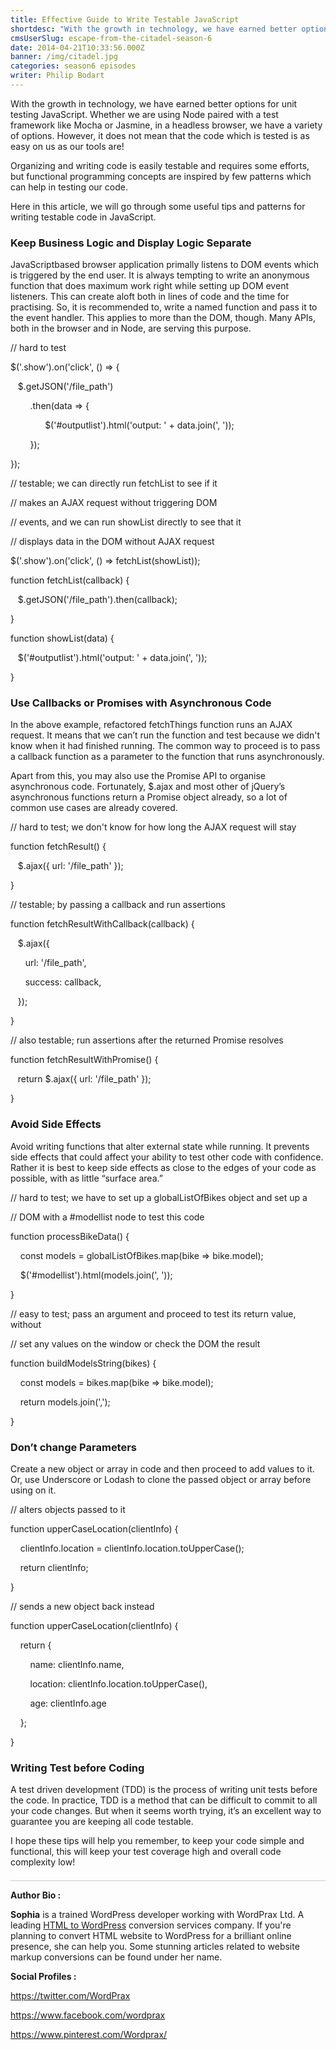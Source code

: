 ```yaml
---
title: Effective Guide to Write Testable JavaScript
shortdesc: "With the growth in technology, we have earned better options for unit testing JavaScript. Whether we are using Node paired with a test framework like Mocha or Jasmine, in a headless browser, we have a variety of options. However, it does not mean that the code which is tested is as easy on us as our tools are!  "
cmsUserSlug: escape-from-the-citadel-season-6
date: 2014-04-21T10:33:56.000Z
banner: /img/citadel.jpg
categories: season6 episodes
writer: Philip Bodart
---
```


<p>With the growth in technology, we have earned better options for unit testing JavaScript. Whether we are using Node paired with a test framework like Mocha or Jasmine, in a headless browser, we have a variety of options. However, it does not mean that the code which is tested is as easy on us as our tools are!</p>
<p>Organizing and writing code is easily testable and requires some efforts, but&nbsp;functional programming concepts are inspired by few patterns which can help in&nbsp;testing our code.</p>
<p>Here in this article, we will go through some useful tips and patterns for writing&nbsp;testable code in JavaScript.</p>
<h3>Keep Business Logic and Display Logic Separate</h3>
<p>JavaScript&shy;based browser application primally listens to DOM events which is&nbsp;triggered by the end user. It is always tempting to write an anonymous function that&nbsp;does maximum work right while setting up DOM event listeners. This can create&nbsp;aloft both in lines of code and the time for practising.&nbsp;So, it is recommended to, write a named function and pass it to the event handler.&nbsp;This applies to more than the DOM, though. Many APIs, both in the browser and in&nbsp;Node, are serving this purpose.</p>
<div class="precode_">
<p class="commnt_">// hard to test</p>
<p><span class="dollar_">$</span>('.show').on('click', () =&gt; {</p>
<p>&nbsp; &nbsp;<span class="dollar_">$</span>.getJSON('/file_path')</p>
<p>&nbsp; &nbsp; &nbsp; &nbsp; .then(data =&gt; {</p>
<p>&nbsp; &nbsp; &nbsp; &nbsp; &nbsp; &nbsp; &nbsp; <span class="dollar_">$</span>('#output&shy;list').html('output: ' + data.join(', '));</p>
<p>&nbsp; &nbsp; &nbsp; &nbsp; });</p>
<p>});</p>
<p class="commnt_">// testable; we can directly run fetchList to see if it</p>
<p class="commnt_">// makes an AJAX request without triggering DOM</p>
<p class="commnt_">// events, and we can run showList directly to see that it</p>
<p class="commnt_">// displays data in the DOM without AJAX request</p>
<p><span class="dollar_">$</span>('.show').on('click', () =&gt; fetchList(showList));</p>
<p>function fetchList(callback) {</p>
<p>&nbsp; &nbsp;<span class="dollar_">$</span>.getJSON('/file_path').then(callback);</p>
<p>}</p>
<p>function showList(data) {</p>
<p>&nbsp; &nbsp;<span class="dollar_">$</span>('#output&shy;list').html('output: ' + data.join(', '));</p>
<p>}</p>
</div>
<h3>Use Callbacks or Promises with Asynchronous Code</h3>
<p>In the above example, refactored fetchThings function runs an AJAX request. It&nbsp;means that we can&rsquo;t run the function and test because we didn't know when it had&nbsp;finished running. The common way to proceed is to pass a callback function as a&nbsp;parameter to the function that runs asynchronously.</p>
<p>Apart from this, you may also use the Promise API to organise asynchronous code.&nbsp;Fortunately, $.ajax and most other of jQuery&rsquo;s asynchronous functions return a&nbsp;Promise object already, so a lot of common use cases are already covered.</p>
<div class="precode_">
<p class="commnt_">// hard to test; we don't know for how long the AJAX request will stay</p>
<p>function fetchResult() {</p>
<p><span class="dollar_">&nbsp; &nbsp;$</span>.ajax({ url: '/file_path' });</p>
<p>}</p>
<p class="commnt_">// testable; by passing a callback and run assertions</p>
<p>function fetchResultWithCallback(callback) {</p>
<p><span class="dollar_">&nbsp; &nbsp;$</span>.ajax({</p>
<p>&nbsp; &nbsp; &nbsp; url: '/file_path',</p>
<p>&nbsp; &nbsp; &nbsp; success: callback,</p>
<p>&nbsp; &nbsp;});</p>
<p>}</p>
<p class="commnt_">// also testable; run assertions after the returned Promise resolves</p>
<p>function fetchResultWithPromise() {</p>
<p>&nbsp; &nbsp;return <span class="dollar_">$</span>.ajax({ url: '/file_path' });</p>
<p>}</p>
</div>
<h3>Avoid Side Effects</h3>
<p>Avoid writing functions that alter external state while running. It prevents side&nbsp;effects that could affect your ability to test other code with confidence. Rather it is&nbsp;best to keep side effects as close to the edges of your code as possible, with as little&nbsp;&ldquo;surface area.&rdquo;</p>
<div class="precode_">
<p class="commnt_">// hard to test; we have to set up a globalListOfBikes object and set up a</p>
<p class="commnt_">// DOM with a #model&shy;list node to test this code</p>
<p>function processBikeData() {</p>
<p>&nbsp; &nbsp; const models = globalListOfBikes.map(bike =&gt; bike.model);</p>
<p>&nbsp; &nbsp;&nbsp;<span class="dollar_">$</span>('#model&shy;list').html(models.join(', '));</p>
<p>}</p>
<p class="commnt_">// easy to test; pass an argument and proceed to test its return value, without</p>
<p class="commnt_">// set any values on the window or check the DOM the result</p>
<p>function buildModelsString(bikes) {</p>
<p>&nbsp; &nbsp;&nbsp;const models = bikes.map(bike =&gt; bike.model);</p>
<p>&nbsp; &nbsp;&nbsp;return models.join(',');</p>
<p>}</p>
</div>
<h3>Don&rsquo;t change Parameters</h3>
<p>Create a new object or array in code and then proceed to add values to it. Or, use&nbsp;Underscore or Lodash to clone the passed object or array before using on it.</p>
<div class="precode_">
<p class="commnt_">// alters objects passed to it</p>
<p>function upperCaseLocation(clientInfo) {</p>
<p>&nbsp; &nbsp; clientInfo.location = clientInfo.location.toUpperCase();</p>
<p>&nbsp; &nbsp;&nbsp;return clientInfo;</p>
<p>}</p>
<p class="commnt_">// sends a new object back instead</p>
<p>function upperCaseLocation(clientInfo) {</p>
<p>&nbsp; &nbsp;&nbsp;return {</p>
<p>&nbsp; &nbsp;&nbsp;&nbsp; &nbsp;&nbsp;name: clientInfo.name,</p>
<p>&nbsp; &nbsp;&nbsp;&nbsp; &nbsp;&nbsp;location: clientInfo.location.toUpperCase(),</p>
<p>&nbsp; &nbsp;&nbsp;&nbsp; &nbsp;&nbsp;age: clientInfo.age</p>
<p>&nbsp; &nbsp;&nbsp;};</p>
<p>}</p>
</div>
<h3>Writing Test before Coding</h3>
<p>A test driven development (TDD) is the process of writing unit tests before the code. In practice, TDD is a method that can be difficult to commit to all your code changes. But when it seems worth trying, it&rsquo;s an excellent way to guarantee you are keeping all code testable.</p>
<p>I hope these tips will help you remember, to keep your code simple and functional, this will keep your test coverage high and overall code complexity low!</p>
<p style="border-bottom: solid 1px #ccc; margin-top: -10px;">&nbsp;</p>
<p><strong>Author Bio :</strong></p>
<p><strong>Sophia</strong> is a trained WordPress developer working with WordPrax Ltd.&shy; A leading <a title="Convert HTML to Wordpress" href="http://www.wordprax.com/services/html&shy;to&shy;wordpress" target="_blank">HTML to WordPress</a> conversion services company. If you're planning to convert HTML website to WordPress for a brilliant online presence, she can help you. Some stunning articles related to website markup conversions can be found under her name.</p>
<p><strong>Social Profiles :</strong></p>
<p><a href="https://twitter.com/WordPrax" target="_blank">https://twitter.com/WordPrax</a></p>
<p><a href="https://www.facebook.com/wordprax" target="_blank">https://www.facebook.com/wordprax</a></p>
<p><a href="https://www.pinterest.com/Wordprax/" target="_blank">https://www.pinterest.com/Wordprax/</a></p>